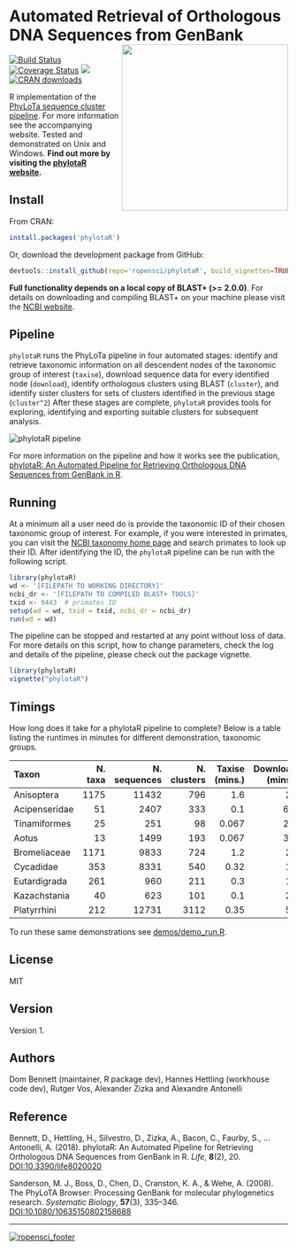 # Automated Retrieval of Orthologous DNA Sequences from GenBank <img src="https://raw.githubusercontent.com/ropensci/phylotaR/master/logo.png" height="300" align="right"/>
[![Build Status](https://travis-ci.org/ropensci/phylotaR.svg?branch=master)](https://travis-ci.org/ropensci/phylotaR) [![Coverage Status](https://coveralls.io/repos/github/ropensci/phylotaR/badge.svg?branch=master)](https://coveralls.io/github/ropensci/phylotaR?branch=master) [![](https://badges.ropensci.org/187_status.svg)](https://github.com/ropensci/onboarding/issues/187) [![CRAN downloads](http://cranlogs.r-pkg.org/badges/grand-total/phylotaR)](https://CRAN.R-project.org/package=phylotaR)

R implementation of the [PhyLoTa sequence cluster pipeline](http://phylota.net/). For more information see the accompanying website. Tested and demonstrated on Unix and Windows. **Find out more by visiting the [phylotaR website](https://ropensci.github.io/phylotaR/).**

## Install
From CRAN:

```r
install.packages('phylotaR')
```

Or, download the development package from GitHub:

```r
devtools::install_github(repo='ropensci/phylotaR', build_vignettes=TRUE)
```

**Full functionality depends on a local copy of BLAST+ (>= 2.0.0)**. For details on downloading and compiling BLAST+ on your machine please visit the [NCBI website](https://www.ncbi.nlm.nih.gov/books/NBK279690/).

## Pipeline

`phylotaR` runs the PhyLoTa pipeline in four automated stages: identify and retrieve taxonomic information on all descendent nodes of the taxonomic group of interest (`taxise`), download sequence data for every identified node (`download`), identify orthologous clusters using BLAST (`cluster`), and identify sister clusters for sets of clusters identified in the previous stage (`cluster^2`) After these stages are complete, `phylotaR` provides tools for exploring, identifying and exporting suitable clusters for subsequent analysis.

![phylotaR pipeline](https://raw.githubusercontent.com/ropensci/phylotaR/master/other/stages.png)

For more information on the pipeline and how it works see the publication, [phylotaR: An Automated Pipeline for Retrieving Orthologous DNA Sequences from GenBank in R](https://doi.org/10.3390/life8020020).

## Running

At a minimum all a user need do is provide the taxonomic ID of their chosen taxonomic group of interest. For example, if you were interested in primates, you can visit the [NCBI taxonomy home page](https://www.ncbi.nlm.nih.gov/Taxonomy/taxonomyhome.html/) and search primates to look up their ID. After identifying the ID, the `phylotaR` pipeline can be run with the following script.

```r
library(phylotaR)
wd <- '[FILEPATH TO WORKING DIRECTORY]'
ncbi_dr <- '[FILEPATH TO COMPILED BLAST+ TOOLS]'
txid <- 9443  # primates ID
setup(wd = wd, txid = txid, ncbi_dr = ncbi_dr)
run(wd = wd)
```

The pipeline can be stopped and restarted at any point without loss of data. For more details on this script, how to change parameters, check the log and details of the pipeline, please check out the package vignette.

```r
library(phylotaR)
vignette("phylotaR")
```

## Timings

How long does it take for a phylotaR pipeline to complete? Below is a table listing the runtimes in minutes for different demonstration, taxonomic groups. 

Taxon|N. taxa|N. sequences|N. clusters|Taxise (mins.)|Download (mins.)|Cluster (mins.)|Cluster2 (mins.)|Total (mins.)|
|:--|--:|--:|--:|--:|--:|--:|--:|--:|
Anisoptera|1175|11432|796|1.6|23|48|0.017|72|
Acipenseridae|51|2407|333|0.1|6.9|6.4|0.017|13|
Tinamiformes|25|251|98|0.067|2.4|0.18|0.017|2.7|
Aotus|13|1499|193|0.067|3.2|0.6|0|3.9|
Bromeliaceae|1171|9833|724|1.2|28|37|0.033|66|
Cycadidae|353|8331|540|0.32|19|18|0.033|37|
Eutardigrada|261|960|211|0.3|11|1.8|0.05|14|
Kazachstania|40|623|101|0.1|20|3|0.05|23|
Platyrrhini|212|12731|3112|0.35|51|6.9|1.2|60|

To run these same demonstrations see [demos/demo_run.R](https://github.com/ropensci/phylotaR/blob/master/demos/demo_run.R).

## License

MIT

## Version

Version 1.

## Authors

Dom Bennett (maintainer, R package dev), Hannes Hettling (workhouse code dev), Rutger Vos, Alexander Zizka and Alexandre Antonelli

## Reference

Bennett, D., Hettling, H., Silvestro, D., Zizka, A., Bacon, C., Faurby, S., … Antonelli, A. (2018). phylotaR: An Automated Pipeline for Retrieving Orthologous DNA Sequences from GenBank in R. *Life*, **8**(2), 20. [DOI:10.3390/life8020020](https://doi.org/10.3390/life8020020)

Sanderson, M. J., Boss, D., Chen, D., Cranston, K. A., & Wehe, A. (2008). The PhyLoTA Browser: Processing GenBank for molecular phylogenetics research. *Systematic Biology*, **57**(3), 335–346. [DOI:10.1080/10635150802158688](https://doi.org/10.1080/10635150802158688)

----

[![ropensci_footer](https://ropensci.org/public_images/ropensci_footer.png)](https://ropensci.org)
